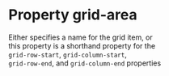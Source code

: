 # Property grid-area

Either specifies a name for the grid item, or  
this property is a shorthand property for the  
`grid-row-start`, `grid-column-start`,  
`grid-row-end`, and `grid-column-end` properties  
